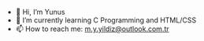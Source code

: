 - 👋 Hi, I’m Yunus
- 🌱 I’m currently learning C Programming and HTML/CSS
- 📫 How to reach me: m.y.yildiz@outlook.com.tr

<!---
MYunusYILDIZ/MYunusYILDIZ is a ✨ special ✨ repository because its `README.md` (this file) appears on your GitHub profile.
You can click the Preview link to take a look at your changes.
--->
